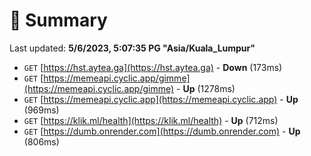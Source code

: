 # 📖 Summary
Last updated: **5/6/2023, 5:07:35 PG "Asia/Kuala_Lumpur"**

- `GET` [https://hst.aytea.ga](https://hst.aytea.ga) - **Down** (173ms)
- `GET` [https://memeapi.cyclic.app/gimme](https://memeapi.cyclic.app/gimme) - **Up** (1278ms)
- `GET` [https://memeapi.cyclic.app](https://memeapi.cyclic.app) - **Up** (969ms)
- `GET` [https://klik.ml/health](https://klik.ml/health) - **Up** (712ms)
- `GET` [https://dumb.onrender.com](https://dumb.onrender.com) - **Up** (806ms)
